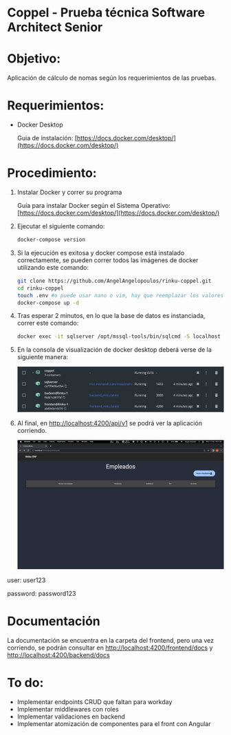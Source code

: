 # Coppel - Prueba técnica Software Architect Senior

# Objetivo:

Aplicación de cálculo de nomas según los requerimientos de las pruebas.

# Requerimientos:

- Docker Desktop

    Guia de instalación: [https://docs.docker.com/desktop/](https://docs.docker.com/desktop/)


# Procedimiento:

1. Instalar Docker y correr su programa

    Guía para instalar Docker según el Sistema Operativo: [https://docs.docker.com/desktop/](https://docs.docker.com/desktop/)

2. Ejecutar el siguiente comando:

    ```bash
    docker-compose version
    ```

3. Si la ejecución es exitosa y docker compose está instalado correctamente, se pueden correr todos las imágenes de docker utilizando este comando:

    ```bash
    git clone https://github.com/AngelAngelopoulos/rinku-coppel.git
    cd rinku-coppel
    touch .env #o puede usar nano o vim, hay que reemplazar los valores necesarios en este archivo antes de cualquier otra cosa 
    docker-compose up -d
    ```

4. Tras esperar 2 minutos, en lo que la base de datos es instanciada, correr este comando:

    ```bash
    docker exec -it sqlserver /opt/mssql-tools/bin/sqlcmd -S localhost -U SA -P reallyStrongPwd123  -i /var/opt/mssql/database.sql
    ```

5. En la consola de visualización de docker desktop deberá verse de la siguiente manera:

    ![Screenshot 2023-04-17 at 6.49.59.png](Screenshot_2023-04-17_at_6.49.59.png)


1. Al final, en [http://localhost:4200/api/v1](http://localhost:4200/api/v1) se podrá ver la aplicación corriendo.

    ![Screenshot 2023-04-17 at 6.51.08.png](Screenshot_2023-04-17_at_6.51.08.png)


user: user123

password: password123

# Documentación

La documentación se encuentra en la carpeta del frontend, pero una vez corriendo, se podrán consultar en [http://localhost:4200/frontend/docs](http://localhost:4200/frontend/docs) y [http://localhost:4200/backend/docs](http://localhost:4200/backend/docs)

# To do:

- Implementar endpoints CRUD que faltan para workday
- Implementar middlewares con roles
- Implementar validaciones en backend
- Implementar atomización de componentes para el front con Angular
